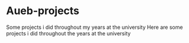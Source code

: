 # Aueb-projects
Some projects i did throughout my years at the university
Here are some projects i did throughout the years at the university
